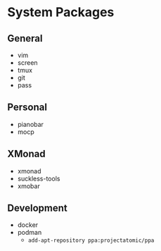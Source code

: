 # System Packages

## General
* vim
* screen
* tmux
* git
* pass

## Personal
* pianobar
* mocp

## XMonad
* xmonad
* suckless-tools
* xmobar

## Development
* docker
* podman
    - `add-apt-repository ppa:projectatomic/ppa`
